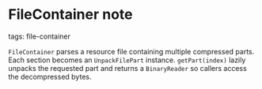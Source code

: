 # FileContainer note

tags: file-container

`FileContainer` parses a resource file containing multiple compressed parts. Each
section becomes an `UnpackFilePart` instance. `getPart(index)` lazily unpacks the
requested part and returns a `BinaryReader` so callers access the decompressed
bytes.
